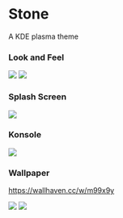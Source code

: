 # Stone

A KDE plasma theme

### Look and Feel
<img src="https://i.imgur.com/6a26btD.png">
<img src="https://i.imgur.com/LYKKvoP.png">

### Splash Screen
<img src="https://i.imgur.com/AVmaGn3.png">

### Konsole
<img src="https://i.imgur.com/E0XkKcL.png">

### Wallpaper

https://wallhaven.cc/w/m99x9y

<img src="https://w.wallhaven.cc/full/m9/wallhaven-m99x9y.png">

<img src="https://i.imgur.com/HrsmxV2.png">

